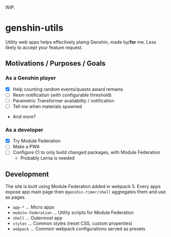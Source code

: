 WIP.

# genshin-utils

Utility web apps helps effectively plaing Genshin, made by/**for** me.
Less likely to accept your feature request.

## Motivations / Purposes / Goals

### As a Genshin player

- [x] Help counting random events/quests award remains
- [ ] Resin notification (with configurable threshold)
- [ ] Parametric Transformer availability / notification
- [ ] Tell me when materials spawned
- And more?

### As a developer

- [x] Try Module Federation
- [ ] Make a PWA
- [ ] Configure CI to only build changed packages, with Module Federation
  - Probably Lerna is needed

## Development

The site is built using Module Federation added in webpack 5.
Every apps expose app main page then `@genshin-timer/shell` aggregates them and use as pages.

- `app-*` ... Micro apps
- `module-federation` ... Utility scripts for Module Federation
- `shell` ... Outermost app
- `styles` ... Common styles (reset CSS, custom properties)
- `webpack` ... Common webpack configurations served as presets
